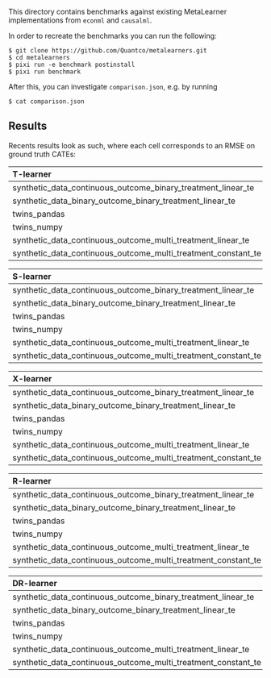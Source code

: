 This directory contains benchmarks against existing MetaLearner
implementations from `econml` and `causalml`.

In order to recreate the benchmarks you can run the following:

```
$ git clone https://github.com/Quantco/metalearners.git
$ cd metalearners
$ pixi run -e benchmark postinstall
$ pixi run benchmark
```

After this, you can investigate `comparison.json`, e.g. by running

```
$ cat comparison.json
```

## Results

Recents results look as such, where each cell corresponds to an RMSE
on ground truth CATEs:

| T-learner                                                     | causalml_in_sample | causalml_oos | econml_in_sample | econml_oos | metalearners_in_sample | metalearners_oos |
| :------------------------------------------------------------ | -----------------: | -----------: | ---------------: | ---------: | ---------------------: | ---------------: |
| synthetic_data_continuous_outcome_binary_treatment_linear_te  |          0.0458966 |    0.0456347 |        0.0458966 |  0.0456347 |              0.0467864 |        0.0456347 |
| synthetic_data_binary_outcome_binary_treatment_linear_te      |          0.0214902 |    0.0217761 |              nan |        nan |              0.0216828 |        0.0217761 |
| twins_pandas                                                  |           0.308362 |     0.345602 |              nan |        nan |               0.354783 |         0.348551 |
| twins_numpy                                                   |           0.308362 |     0.345602 |              nan |        nan |               0.349543 |         0.345602 |
| synthetic_data_continuous_outcome_multi_treatment_linear_te   |          0.0615009 |     0.061717 |        0.0615009 |   0.061717 |              0.0621115 |         0.061717 |
| synthetic_data_continuous_outcome_multi_treatment_constant_te |           0.075331 |     0.075295 |         0.075331 |   0.075295 |              0.0759047 |         0.075295 |

| S-learner                                                     | causalml_in_sample | causalml_oos | econml_in_sample | econml_oos | metalearners_in_sample | metalearners_oos |
| :------------------------------------------------------------ | -----------------: | -----------: | ---------------: | ---------: | ---------------------: | ---------------: |
| synthetic_data_continuous_outcome_binary_treatment_linear_te  |            14.5706 |      14.6248 |          14.5706 |    14.6248 |                14.5707 |          14.6248 |
| synthetic_data_binary_outcome_binary_treatment_linear_te      |           0.229104 |     0.228609 |              nan |        nan |                 0.2292 |         0.228605 |
| twins_pandas                                                  |           0.314253 |     0.318554 |              nan |        nan |               0.321511 |         0.318397 |
| twins_numpy                                                   |           0.314253 |     0.318554 |              nan |        nan |               0.321511 |         0.318397 |
| synthetic_data_continuous_outcome_multi_treatment_linear_te   |                nan |          nan |          14.1466 |    14.1853 |                 14.147 |          14.1853 |
| synthetic_data_continuous_outcome_multi_treatment_constant_te |                nan |          nan |       0.00897915 | 0.00897915 |              0.0101122 |       0.00897915 |

| X-learner                                                     | causalml_in_sample | causalml_oos | econml_in_sample | econml_oos | metalearners_in_sample | metalearners_oos |
| :------------------------------------------------------------ | -----------------: | -----------: | ---------------: | ---------: | ---------------------: | ---------------: |
| synthetic_data_continuous_outcome_binary_treatment_linear_te  |          0.0458966 |    0.0456347 |        0.0458966 |  0.0456347 |               0.046185 |        0.0456347 |
| synthetic_data_binary_outcome_binary_treatment_linear_te      |           0.304592 |     0.301882 |              nan |        nan |               0.304634 |         0.301832 |
| twins_pandas                                                  |           0.325027 |     0.335259 |              nan |        nan |               0.334088 |          0.33426 |
| twins_numpy                                                   |           0.325027 |     0.335259 |              nan |        nan |               0.330992 |         0.330445 |
| synthetic_data_continuous_outcome_multi_treatment_linear_te   |          0.0615009 |     0.061717 |        0.0615009 |   0.061717 |              0.0616481 |         0.061717 |
| synthetic_data_continuous_outcome_multi_treatment_constant_te |           0.075331 |     0.075295 |         0.075331 |   0.075295 |              0.0754751 |         0.075295 |

| R-learner                                                     | causalml_in_sample | causalml_oos | metalearners_in_sample | metalearners_oos |
| :------------------------------------------------------------ | -----------------: | -----------: | ---------------------: | ---------------: |
| synthetic_data_continuous_outcome_binary_treatment_linear_te  |          0.0460793 |    0.0469546 |              0.0502287 |        0.0477101 |
| synthetic_data_binary_outcome_binary_treatment_linear_te      |           0.304553 |     0.301835 |               0.304671 |         0.301833 |
| twins_pandas                                                  |           0.325398 |     0.349962 |               0.354841 |         0.352163 |
| twins_numpy                                                   |           0.327066 |     0.352357 |               0.349479 |         0.339678 |
| synthetic_data_continuous_outcome_multi_treatment_linear_te   |           0.278909 |     0.279225 |               0.287116 |         0.277606 |
| synthetic_data_continuous_outcome_multi_treatment_constant_te |          0.0818863 |    0.0817913 |              0.0848569 |        0.0810205 |

| DR-learner                                                    | causalml_in_sample | causalml_oos | econml_in_sample | econml_oos | metalearners_in_sample | metalearners_oos |
| :------------------------------------------------------------ | -----------------: | -----------: | ---------------: | ---------: | ---------------------: | ---------------: |
| synthetic_data_continuous_outcome_binary_treatment_linear_te  |          0.0946389 |     0.146014 |         0.248725 |     0.2467 |              0.0477205 |        0.0452617 |
| synthetic_data_binary_outcome_binary_treatment_linear_te      |                nan |          nan |         0.304583 |   0.301861 |               0.304652 |         0.301818 |
| twins_pandas                                                  |                nan |          nan |              nan |        nan |               0.382051 |         0.371518 |
| twins_numpy                                                   |                nan |          nan |              nan |        nan |               0.367528 |         0.354263 |
| synthetic_data_continuous_outcome_multi_treatment_linear_te   |           0.419679 |     0.608385 |         0.358621 |   0.361715 |              0.0651796 |        0.0621723 |
| synthetic_data_continuous_outcome_multi_treatment_constant_te |           0.482103 |     0.606256 |         0.076316 |   0.075765 |              0.0788408 |        0.0757627 |
